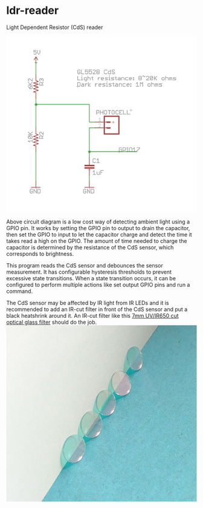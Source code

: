 # ldr-reader

Light Dependent Resistor (CdS) reader

![Typical circuit](circuit.png)

Above circuit diagram is a low cost way of detecting ambient light using a GPIO pin. It works by setting the GPIO pin to output to drain the capacitor, then set the GPIO to input to let the capacitor charge and detect the time it takes read a high on the GPIO. The amount of time needed to charge the capacitor is determined by the resistance of the CdS sensor, which corresponds to brightness.

This program reads the CdS sensor and debounces the sensor measurement. It has configurable hysteresis thresholds to prevent excessive state transitions. When a state transition occurs, it can be configured to perform multiple actions like set output GPIO pins and run a command.

The CdS sensor may be affected by IR light from IR LEDs and it is recommended to add an IR-cut filter in front of the CdS sensor and put a black heatshrink around it. An IR-cut filter like this [7mm UV/IR650 cut optical glass filter](https://www.ebay.com.au/itm/253225596892) should do the job.
![IR cut filter](ir_cut_filter.png)

